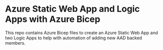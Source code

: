 # Azure Static Web App and Logic Apps with Azure Bicep
This repo contains Azure Bicep files to create an Azure Static Web App and two Logic Apps to help with automation of adding new AAD backed members.
